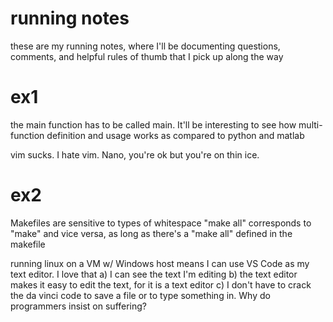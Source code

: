 # running notes
these are my running notes, where I'll be documenting questions, comments, and helpful rules of thumb that I pick up along the way

# ex1
the main function has to be called main. It'll be interesting to see how multi-function definition and usage works as compared to python and matlab

vim sucks. I hate vim. Nano, you're ok but you're on thin ice.

# ex2
Makefiles are sensitive to types of whitespace
"make all" corresponds to "make" and vice versa, as long as there's a "make all" defined in the makefile

running linux on a VM w/ Windows host means I can use VS Code as my text editor. I love that 
a) I can see the text I'm editing
b) the text editor makes it easy to edit the text, for it is a text editor
c) I don't have to crack the da vinci code to save a file or to type something in. Why do programmers insist on suffering?